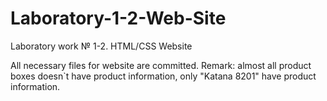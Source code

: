 # Laboratory-1-2-Web-Site
Laboratory work № 1-2. HTML/CSS Website

All necessary files for website are committed. 
Remark: almost all product boxes doesn`t have product information, only "Katana 8201" have product information.
